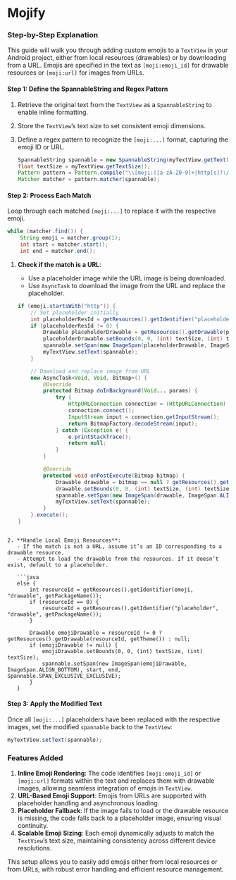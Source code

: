 # Mojify

### Step-by-Step Explanation

This guide will walk you through adding custom emojis to a `TextView` in your Android project, either from local resources (drawables) or by downloading from a URL. Emojis are specified in the text as `[moji:emoji_id]` for drawable resources or `[moji:url]` for images from URLs.

#### Step 1: Define the SpannableString and Regex Pattern

1. Retrieve the original text from the `TextView` as a `SpannableString` to enable inline formatting.
2. Store the `TextView`’s text size to set consistent emoji dimensions.
3. Define a regex pattern to recognize the `[moji:...]` format, capturing the emoji ID or URL.

   ```java
   SpannableString spannable = new SpannableString(myTextView.getText().toString());
   float textSize = myTextView.getTextSize();
   Pattern pattern = Pattern.compile("\\[moji:([a-zA-Z0-9]+|http[s]?://[^\\s]+)]");
   Matcher matcher = pattern.matcher(spannable);
   ```

#### Step 2: Process Each Match

Loop through each matched `[moji:...]` to replace it with the respective emoji.

```java
while (matcher.find()) {
    String emoji = matcher.group(1);
    int start = matcher.start();
    int end = matcher.end();
```

1. **Check if the match is a URL**:
   - Use a placeholder image while the URL image is being downloaded.
   - Use `AsyncTask` to download the image from the URL and replace the placeholder.

   ```java
   if (emoji.startsWith("http")) {
       // Set placeholder initially
       int placeholderResId = getResources().getIdentifier("placeholder", "drawable", getPackageName());
       if (placeholderResId != 0) {
           Drawable placeholderDrawable = getResources().getDrawable(placeholderResId, getTheme());
           placeholderDrawable.setBounds(0, 0, (int) textSize, (int) textSize);
           spannable.setSpan(new ImageSpan(placeholderDrawable, ImageSpan.ALIGN_BOTTOM), start, end, Spannable.SPAN_EXCLUSIVE_EXCLUSIVE);
           myTextView.setText(spannable);
       }

       // Download and replace image from URL
       new AsyncTask<Void, Void, Bitmap>() {
           @Override
           protected Bitmap doInBackground(Void... params) {
               try {
                   HttpURLConnection connection = (HttpURLConnection) new URL(emoji).openConnection();
                   connection.connect();
                   InputStream input = connection.getInputStream();
                   return BitmapFactory.decodeStream(input);
               } catch (Exception e) {
                   e.printStackTrace();
                   return null;
               }
           }

           @Override
           protected void onPostExecute(Bitmap bitmap) {
               Drawable drawable = bitmap == null ? getResources().getDrawable(placeholderResId, getTheme()) : new BitmapDrawable(getResources(), bitmap);
               drawable.setBounds(0, 0, (int) textSize, (int) textSize);
               spannable.setSpan(new ImageSpan(drawable, ImageSpan.ALIGN_BOTTOM), start, end, Spannable.SPAN_EXCLUSIVE_EXCLUSIVE);
               myTextView.setText(spannable);
           }
       }.execute();
   }
```

2. **Handle Local Emoji Resources**:
   - If the match is not a URL, assume it’s an ID corresponding to a drawable resource.
   - Attempt to load the drawable from the resources. If it doesn’t exist, default to a placeholder.

   ```java
   else {
       int resourceId = getResources().getIdentifier(emoji, "drawable", getPackageName());
       if (resourceId == 0) {
           resourceId = getResources().getIdentifier("placeholder", "drawable", getPackageName());
       }

       Drawable emojiDrawable = resourceId != 0 ? getResources().getDrawable(resourceId, getTheme()) : null;
       if (emojiDrawable != null) {
           emojiDrawable.setBounds(0, 0, (int) textSize, (int) textSize);
           spannable.setSpan(new ImageSpan(emojiDrawable, ImageSpan.ALIGN_BOTTOM), start, end, Spannable.SPAN_EXCLUSIVE_EXCLUSIVE);
       }
   }
```

#### Step 3: Apply the Modified Text

Once all `[moji:...]` placeholders have been replaced with the respective images, set the modified `spannable` back to the `TextView`:

```java
myTextView.setText(spannable);
```

### Features Added

1. **Inline Emoji Rendering**: The code identifies `[moji:emoji_id]` or `[moji:url]` formats within the text and replaces them with drawable images, allowing seamless integration of emojis in `TextView`.
2. **URL-Based Emoji Support**: Emojis from URLs are supported with placeholder handling and asynchronous loading.
3. **Placeholder Fallback**: If the image fails to load or the drawable resource is missing, the code falls back to a placeholder image, ensuring visual continuity.
4. **Scalable Emoji Sizing**: Each emoji dynamically adjusts to match the `TextView`’s text size, maintaining consistency across different device resolutions.

This setup allows you to easily add emojis either from local resources or from URLs, with robust error handling and efficient resource management.